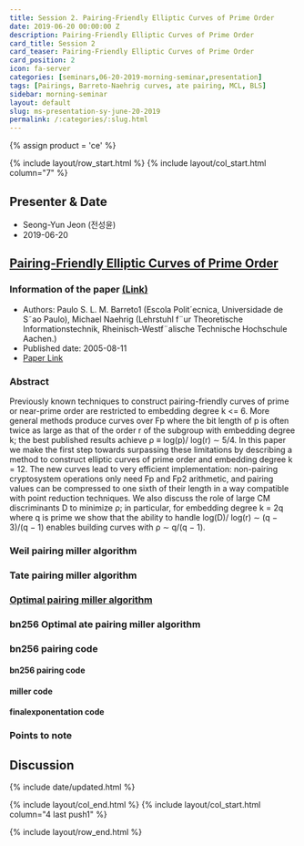 ```yaml
---
title: Session 2. Pairing-Friendly Elliptic Curves of Prime Order
date: 2019-06-20 00:00:00 Z
description: Pairing-Friendly Elliptic Curves of Prime Order
card_title: Session 2
card_teaser: Pairing-Friendly Elliptic Curves of Prime Order
card_position: 2
icon: fa-server
categories: [seminars,06-20-2019-morning-seminar,presentation]
tags: [Pairings, Barreto-Naehrig curves, ate pairing, MCL, BLS]
sidebar: morning-seminar
layout: default
slug: ms-presentation-sy-june-20-2019
permalink: /:categories/:slug.html
---
```



{% assign product = 'ce' %}

{% include layout/row_start.html %}
{% include layout/col_start.html column="7" %}

## Presenter & Date
+ Seong-Yun Jeon (전성윤)
+ 2019-06-20

## [Pairing-Friendly Elliptic Curves of Prime Order](https://inhaucs.github.io/seminars/06-20-2019-morning-seminar/presentation/ms-presentation-sy-june-20-2019.html)

### Information of the paper [(Link)](https://dl.acm.org/citation.cfm?id=2180571)
+ Authors: Paulo S. L. M. Barreto1 (Escola Polit´ecnica, Universidade de S˜ao Paulo),  Michael Naehrig (Lehrstuhl f¨ur Theoretische Informationstechnik, Rheinisch-Westf¨alische Technische Hochschule Aachen.)
+ Published date: 2005-08-11
+ [Paper Link](https://eprint.iacr.org/2005/133.pdf)


### Abstract
Previously known techniques to construct pairing-friendly curves of prime or near-prime order are restricted to embedding degree k <= 6. More general methods produce curves over Fp where the bit length of p is often twice as large as that of the order r of the subgroup with embedding degree k; the best published results achieve ρ ≡ log(p)/ log(r) ∼ 5/4. In this paper we make the first step towards
surpassing these limitations by describing a method to construct elliptic curves of prime order and embedding degree k = 12. The new curves lead to very efficient implementation: non-pairing cryptosystem operations only need Fp and Fp2 arithmetic, and pairing values can be compressed to one sixth of their length in a way compatible with point reduction techniques. We also discuss the role of large CM discriminants D to minimize ρ; in particular, for embedding degree k = 2q where q is prime we show that the ability to handle log(D)/ log(r) ∼ (q − 3)/(q − 1) enables building curves with ρ ∼ q/(q − 1).

### Weil pairing miller algorithm

### Tate pairing miller algorithm

### [Optimal pairing miller algorithm](https://ieeexplore.ieee.org/document/5361495)

### bn256 Optimal ate pairing miller algorithm

### bn256 pairing code

#### bn256 pairing code

#### miller code

#### finalexponentation code

### Points to note

## Discussion



{% include date/updated.html %}

{% include layout/col_end.html %}
{% include layout/col_start.html column="4 last push1" %}

{% include layout/row_end.html %}
